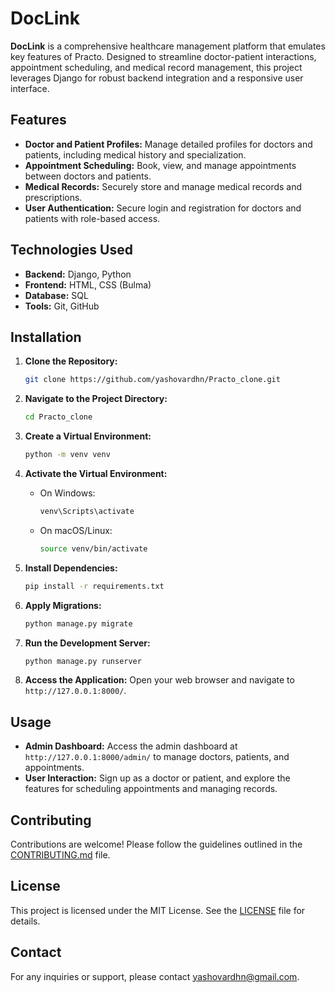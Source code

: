 # DocLink

**DocLink** is a comprehensive healthcare management platform that emulates key features of Practo. Designed to streamline doctor-patient interactions, appointment scheduling, and medical record management, this project leverages Django for robust backend integration and a responsive user interface.

## Features

- **Doctor and Patient Profiles:** Manage detailed profiles for doctors and patients, including medical history and specialization.
- **Appointment Scheduling:** Book, view, and manage appointments between doctors and patients.
- **Medical Records:** Securely store and manage medical records and prescriptions.
- **User Authentication:** Secure login and registration for doctors and patients with role-based access.

## Technologies Used

- **Backend:** Django, Python
- **Frontend:** HTML, CSS (Bulma)
- **Database:** SQL
- **Tools:** Git, GitHub

## Installation

1. **Clone the Repository:**
    ```bash
    git clone https://github.com/yashovardhn/Practo_clone.git
    ```

2. **Navigate to the Project Directory:**
    ```bash
    cd Practo_clone
    ```

3. **Create a Virtual Environment:**
    ```bash
    python -m venv venv
    ```

4. **Activate the Virtual Environment:**
    - On Windows:
      ```bash
      venv\Scripts\activate
      ```
    - On macOS/Linux:
      ```bash
      source venv/bin/activate
      ```

5. **Install Dependencies:**
    ```bash
    pip install -r requirements.txt
    ```

6. **Apply Migrations:**
    ```bash
    python manage.py migrate
    ```

7. **Run the Development Server:**
    ```bash
    python manage.py runserver
    ```

8. **Access the Application:**
    Open your web browser and navigate to `http://127.0.0.1:8000/`.

## Usage

- **Admin Dashboard:** Access the admin dashboard at `http://127.0.0.1:8000/admin/` to manage doctors, patients, and appointments.
- **User Interaction:** Sign up as a doctor or patient, and explore the features for scheduling appointments and managing records.

## Contributing

Contributions are welcome! Please follow the guidelines outlined in the [CONTRIBUTING.md](CONTRIBUTING.md) file.

## License

This project is licensed under the MIT License. See the [LICENSE](LICENSE) file for details.

## Contact

For any inquiries or support, please contact [yashovardhn@gmail.com](mailto:yashovardhn@gmail.com).

